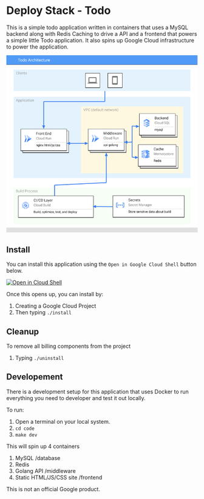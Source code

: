 # Deploy Stack - Todo 

This is a simple todo application written in containers that uses a MySQL 
backend along with Redis Caching to drive a API and a frontend that powers
a simple little Todo application.  It also spins up Google Cloud infrastructure
to power the application. 

![ToDo architecture](architecture.png)

## Install
You can install this application using the `Open in Google Cloud Shell` button 
below. 

<a href="https://ssh.cloud.google.com/cloudshell/editor?cloudshell_git_repo=https%3A%2F%2Fgithub.com%2FGoogleCloudPlatform%2Fdeploystack_todo&cloudshell_print=install.txt&shellonly=true">
        <img alt="Open in Cloud Shell" src="https://gstatic.com/cloudssh/images/open-btn.svg"></a>

Once this opens up, you can install by: 
1. Creating a Google Cloud Project
1. Then typing `./install`

## Cleanup 
To remove all billing components from the project
1. Typing `./uninstall`

## Developement
There is a development setup for this application that uses Docker to run 
everything you need to developer and test it out locally. 

To run:
1. Open a terminal on your local system. 
1. `cd code`
1. `make dev`

This will spin up 4 containers
1. MySQL /database
1. Redis
1. Golang API /middleware
1. Static HTML/JS/CSS site /frontend


This is not an official Google product.